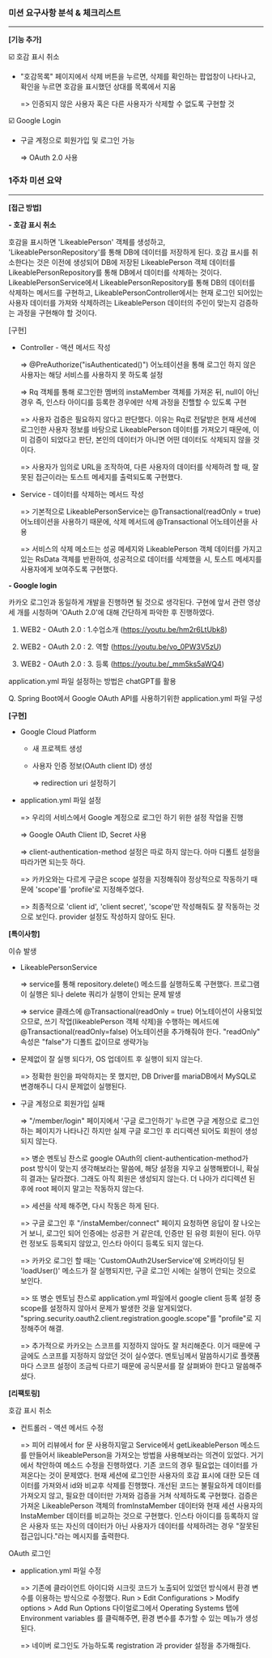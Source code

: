 ### 미션 요구사항 분석 & 체크리스트

---

**[기능 추가]**

☑️ 호감 표시 취소

- "호감목록" 페이지에서 삭제 버튼을 누르면, 삭제를 확인하는 팝업창이 나타나고, 확인을 누르면 호감을 표시했던 상대를 목록에서 지움
  
    => 인증되지 않은 사용자 혹은 다른 사용자가 삭제할 수 없도록 구현할 것

☑️ Google Login
- 구글 계정으로 회원가입 및 로그인 가능

    => OAuth 2.0 사용

### 1주차 미션 요약

---

**[접근 방법]**

**- 호감 표시 취소**

호감을 표시하면 'LikeablePerson' 객체를 생성하고, 'LikeablePersonRepository'를 통해 DB에 데이터를 저장하게 된다.
호감 표시를 취소한다는 것은 이전에 생성되어 DB에 저장된 LikeablePerson 객체 데이터를 LikeablePersonRepository를 통해 DB에서 데이터를 삭제하는 것이다.
LikeablePersonService에서 LikeablePersonRepository를 통해 DB의 데이터를 삭제하는 메서드를 구현하고, LikeablePersonController에서는 현재 로그인 되어있는 사용자 데이터를 가져와 삭제하려는 LikeablePerson 데이터의 주인이 맞는지 검증하는 과정을 구현해야 할 것이다. 

[구현]
- Controller - 액션 메서드 작성

    => @PreAuthorize("isAuthenticated()") 어노테이션을 통해 로그인 하지 않은 사용자는 해당 서비스를 사용하지 못 하도록 설정

    => Rq 객체를 통해 로그인한 멤버의 instaMember 객체를 가져온 뒤, null이 아닌 경우 즉, 인스타 아이디를 등록한 경우에만 삭제 과정을 진핼할 수 있도록 구현

    => 사용자 검증은 필요하지 않다고 판단했다. 이유는 Rq로 전달받은 현재 세션에 로그인한 사용자 정보를 바탕으로 LikeablePerson 데이터를 가져오기 때문에, 이미 검증이 되었다고 판단, 본인의 데이터가 아니면 어떤 데이터도 삭제되지 않을 것이다.

    => 사용자가 임의로 URL을 조작하여, 다른 사용자의 데이터를 삭제하려 할 때, 잘못된 접근이라는 토스트 메세지를 출력되도록 구현했다. 


- Service - 데이터를 삭제하는 메서드 작성

  => 기본적으로 LikeablePersonService는 @Transactional(readOnly = true) 어노테이션을 사용하기 때문에, 삭제 메서드에 @Transactional 어노테이션을 사용

  => 서비스의 삭제 메소드는 성공 메세지와 LikeablePerson 객체 데이터를 가지고 있는 RsData<LikeablePerson> 객체를 반환하여, 성공적으로 데이터를 삭제했을 시, 토스트 메세지를 사용자에게 보여주도록 구현했다. 

**- Google login**

카카오 로그인과 동일하게 개발을 진행하면 될 것으로 생각된다. 구현에 앞서 관련 영상 세 개를 시청하며 'OAuth 2.0'에 대해 간단하게 파악한 후 진행하였다.

1. WEB2 - OAuth 2.0 : 1.수업소개 (https://youtu.be/hm2r6LtUbk8)

2. WEB2 - OAuth 2.0 : 2. 역할 (https://youtu.be/vo_0PW3V5zU)

3. WEB2 - OAuth 2.0 : 3. 등록 (https://youtu.be/_mm5ks5aWQ4)

application.yml 파일 설정하는 방법은 chatGPT를 활용

Q. Spring Boot에서 Google OAuth API를 사용하기위한 application.yml 파일 구성

**[구현]**

- Google Cloud Platform 
  - 새 프로젝트 생성
  - 사용자 인증 정보(OAuth client ID) 생성
  
    => redirection uri 설정하기
  
- application.yml 파일 설정

  => 우리의 서비스에서 Google 계정으로 로그인 하기 위한 설정 작업을 진행

  => Google OAuth Client ID, Secret 사용

  => client-authentication-method 설정은 따로 하지 않는다. 아마 디폴트 설정을 따라가면 되는듯 하다.

  => 카카오와는 다르게 구글은 scope 설정을 지정해줘야 정상적으로 작동하기 때문에 'scope'를 'profile'로 지정해주었다.

  => 최종적으로 'client id', 'client secret', 'scope'만 작성해줘도 잘 작동하는 것으로 보인다. provider 설정도 작성하지 않아도 된다.


**[특이사항]**

이슈 발생
- LikeablePersonService

  => service를 통해 repository.delete() 메소드를 실행하도록 구현했다. 프로그램이 실행은 되나 delete 쿼리가 실행이 안되는 문제 발생

  => service 클래스에 @Transactional(readOnly = true) 어노테이션이 사용되었으므로, 쓰기 작업(likeablePerson 객체 삭제)을 수행하는 메서드에 @Transactional(readOnly=false) 어노테이션을 추가해줘야 한다. "readOnly" 속성은 "false"가 디폴트 값이므로 생략가능

- 문제없이 잘 실행 되다가, OS 업데이트 후 실행이 되지 않는다.

  => 정확한 원인을 파악하지는 못 했지만, DB Driver를 mariaDB에서 MySQL로 변경해주니 다시 문제없이 실행된다. 

- 구글 계정으로 회원가입 실패

  => "/member/login" 페이지에서 '구글 로그인하기' 누르면 구글 계정으로 로그인하는 페이지가 나타나긴 하지만 실제 구글 로그인 후 리디렉션 되어도 회원이 생성되지 않는다.

  => 병순 멘토님 찬스로 google OAuth의 client-authentication-method가 post 방식이 맞는지 생각해보라는 말씀에, 해당 설정을 지우고 실행해봤더니, 확실히 결과는 달라졌다. 그래도 아직 회원은 생성되지 않는다. 더 나아가 리디렉션 된 후에 root 페이지 말고는 작동하지 않는다.

  => 세션을 삭제 해주면, 다시 작동은 하게 된다. 

  => 구글 로그인 후 "/instaMember/connect" 페이지 요청하면 응답이 잘 나오는거 보니, 로그인 되어 인증에는 성공한 거 같은데, 인증만 된 유령 회원이 된다. 아무런 정보도 등록되지 않았고, 인스타 아이디 등록도 되지 않는다.

  => 카카오 로그인 할 때는  'CustomOAuth2UserService'에 오버라이딩 된 'loadUser()' 메소드가 잘 실행되지만, 구글 로그인 시에는 실행이 안되는 것으로 보인다.

  => 또 병순 멘토님 찬스로 application.yml 파일에서 google client 등록 설정 중 scope를 설정하지 않아서 문제가 발생한 것을 알게되었다. "spring.security.oauth2.client.registration.google.scope"를 "profile"로 지정해주어 해결.

  => 추가적으로 카카오는 스코프를 지정하지 않아도 잘 처리해준다. 이거 때문에 구글에도 스코프를 지정하지 않았던 것이 실수였다. 멘토님께서 말씀하시기로 플랫폼 마다 스코프 설정이 조금씩 다르기 때문에 공식문서를 잘 살펴봐야 한다고 말씀해주셨다.


**[리팩토링]**

호감 표시 취소
- 컨트롤러 - 액션 메서드 수정

  => 피어 리뷰에서 for 문 사용하지말고 Service에서 getLikeablePerson 메소드를 만들어서 likeablePerson을 가져오는 방법을 사용해보라는 의견이 있었다. 거기에서 착안하여 메소드 수정을 진행하였다.
기존 코드의 경우 필요없는 데이터를 가져온다는 것이 문제였다. 현재 세션에 로그인한 사용자의 호감 표시에 대한 모든 데이터를 가져와서 id와 비교후 삭제를 진행했다.
개선된 코드는 불필요하게 데이터를 가져오지 않고, 필요한 데이터만 가져와 검증을 거쳐 삭제하도록 구현했다.
검증은 가져온 LikeablePerson 객체의 fromInstaMember 데이터와 현재 세션 사용자의 InstaMember 데이터를 비교하는 것으로 구현했다. 인스타 아이디를 등록하지 않은 사용자 또는 자신의 데이터가 아닌 사용자가 데이터를 삭제하려는 경우 "잘못된 접근입니다."라는 메시지를 출력한다.

OAuth 로그인
- application.yml 파일 수정

  => 기존에 클라이언트 아이디와 시크릿 코드가 노출되어 있었던 방식에서 환경 변수를 이용하는 방식으로 수정했다.
      Run > Edit Configurations > Modify options > Add Run Options 다이얼로그에서 Operating Systems 탭에 Environment variables 를 클릭해주면, 환경 변수를 추가할 수 있는 메뉴가 생성된다.

  => 네이버 로그인도 가능하도록 registration 과 provider 설정을 추가해줬다.